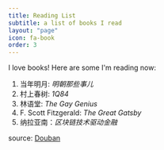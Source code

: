 ```yaml
---
title: Reading List
subtitle: a list of books I read
layout: "page"
icon: fa-book
order: 3
---
```


I love books! Here are some I'm reading now:

1. 当年明月: *明朝那些事儿*
2. 村上春树: *1Q84*
3. 林语堂: *The Gay Genius*
4. F. Scott Fitzgerald: *The Great Gatsby*
5. 纳拉亚南：*区块链技术驱动金融*

source: [Douban](https://book.douban.com/people/64155138/)